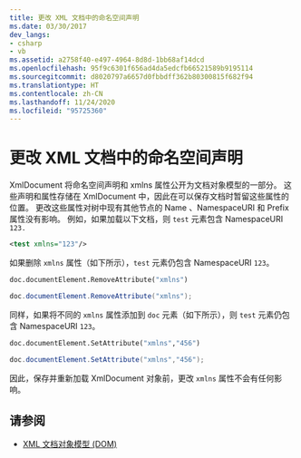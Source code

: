 ```yaml
---
title: 更改 XML 文档中的命名空间声明
ms.date: 03/30/2017
dev_langs:
- csharp
- vb
ms.assetid: a2758f40-e497-4964-8d8d-1bb68af14dcd
ms.openlocfilehash: 95f9c6301f656ad4da5edcfb66521589b9195114
ms.sourcegitcommit: d8020797a6657d0fbbdff362b80300815f682f94
ms.translationtype: HT
ms.contentlocale: zh-CN
ms.lasthandoff: 11/24/2020
ms.locfileid: "95725360"
---
```

# <a name="changing-namespace-declarations-in-an-xml-document"></a>更改 XML 文档中的命名空间声明

XmlDocument  将命名空间声明和 xmlns  属性公开为文档对象模型的一部分。 这些声明和属性存储在 XmlDocument  中，因此在可以保存文档时暂留这些属性的位置。 更改这些属性对树中现有其他节点的 Name  、NamespaceURI  和 Prefix  属性没有影响。 例如，如果加载以下文档，则 `test` 元素包含 NamespaceURI  `123.`  
  
```xml  
<test xmlns="123"/>  
```  
  
 如果删除 `xmlns` 属性（如下所示），`test` 元素仍包含 NamespaceURI  `123`。  
  
```vb  
doc.documentElement.RemoveAttribute("xmlns")  
```  
  
```csharp  
doc.documentElement.RemoveAttribute("xmlns");  
```  
  
 同样，如果将不同的 `xmlns` 属性添加到 `doc` 元素（如下所示），则 `test` 元素仍包含 NamespaceURI  `123`。  
  
```vb  
doc.documentElement.SetAttribute("xmlns","456")
```  
  
```csharp  
doc.documentElement.SetAttribute("xmlns","456");  
```  
  
 因此，保存并重新加载 XmlDocument  对象前，更改 `xmlns` 属性不会有任何影响。  
  
## <a name="see-also"></a>请参阅

- [XML 文档对象模型 (DOM)](xml-document-object-model-dom.md)
